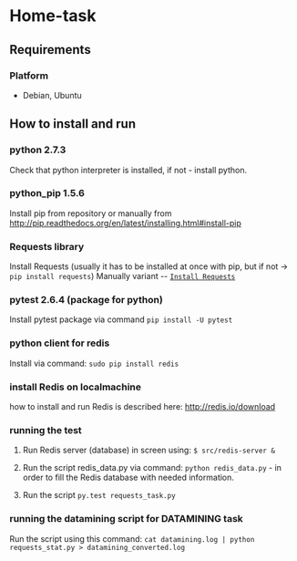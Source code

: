 
Home-task
=========

Requirements
------------
### Platform
- Debian, Ubuntu

How to install and run
-----------------
### python 2.7.3
Check that python interpreter is installed, if not - install python. 

### python_pip 1.5.6
Install pip from repository or manually from http://pip.readthedocs.org/en/latest/installing.html#install-pip


### Requests library
Install Requests (usually it has to be installed at once with pip, but if not -> `pip install requests`)
Manually variant -- [`Install Requests`](http://docs.python-requests.org/en/latest/user/install/#install) 


### pytest 2.6.4  (package for python)
Install pytest package via command  `pip install -U pytest`

### python client for redis
Install via command: `sudo pip install redis`

### install Redis on localmachine
how to install and run Redis is described here: http://redis.io/download 

### running the test
1) Run Redis server (database) in screen using: `$ src/redis-server &`

2) Run the script redis_data.py  via command: `python redis_data.py` - in order to fill the Redis database with needed information.

3) Run the script `py.test requests_task.py`

### running the datamining script for DATAMINING task
Run the script using this command:
`cat datamining.log | python requests_stat.py > datamining_converted.log`
